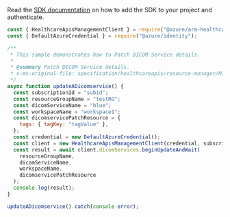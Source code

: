 Read the [SDK documentation](https://github.com/Azure/azure-sdk-for-js/blob/%40azure%2Farm-healthcareapis_2.1.0/sdk/healthcareapis/arm-healthcareapis/README.md) on how to add the SDK to your project and authenticate.

```javascript
const { HealthcareApisManagementClient } = require("@azure/arm-healthcareapis");
const { DefaultAzureCredential } = require("@azure/identity");

/**
 * This sample demonstrates how to Patch DICOM Service details.
 *
 * @summary Patch DICOM Service details.
 * x-ms-original-file: specification/healthcareapis/resource-manager/Microsoft.HealthcareApis/stable/2021-11-01/examples/dicomservices/DicomServices_Patch.json
 */
async function updateADicomservice() {
  const subscriptionId = "subid";
  const resourceGroupName = "testRG";
  const dicomServiceName = "blue";
  const workspaceName = "workspace1";
  const dicomservicePatchResource = {
    tags: { tagKey: "tagValue" },
  };
  const credential = new DefaultAzureCredential();
  const client = new HealthcareApisManagementClient(credential, subscriptionId);
  const result = await client.dicomServices.beginUpdateAndWait(
    resourceGroupName,
    dicomServiceName,
    workspaceName,
    dicomservicePatchResource
  );
  console.log(result);
}

updateADicomservice().catch(console.error);
```
